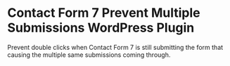 # Contact Form 7 Prevent Multiple Submissions WordPress Plugin
Prevent double clicks when Contact Form 7 is still submitting the form that causing the multiple same submissions coming through.
